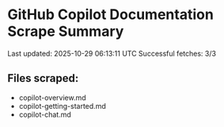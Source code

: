 # GitHub Copilot Documentation Scrape Summary

Last updated: 2025-10-29 06:13:11 UTC
Successful fetches: 3/3

## Files scraped:
- copilot-overview.md
- copilot-getting-started.md
- copilot-chat.md
